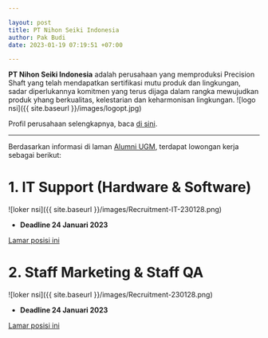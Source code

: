 ```yaml
---

layout: post
title: PT Nihon Seiki Indonesia
author: Pak Budi
date: 2023-01-19 07:19:51 +07:00

---
```


**PT Nihon Seiki Indonesia** adalah perusahaan yang memproduksi Precision Shaft yang telah mendapatkan sertifikasi mutu produk dan lingkungan, sadar diperlukannya komitmen yang terus dijaga dalam rangka mewujudkan produk yhang berkualitas, kelestarian dan keharmonisan lingkungan.
![logo nsi]({{ site.baseurl }}/images/logopt.jpg)

Profil perusahaan selengkapnya, baca [di sini](https://www.nihonseiki-id.co.id/).

---

Berdasarkan informasi di laman [Alumni UGM](https://alumni.ugm.ac.id/2023/01/18/pt-nihon-seiki-indonesia-7/), terdapat lowongan kerja sebagai berikut:

# 1. IT Support (Hardware & Software)

![loker nsi]({{ site.baseurl }}/images/Recruitment-IT-230128.png)

- **Deadline 24 Januari 2023**

<div class="apply"><a href="mailto:hrd.ga.nsi@nihonseiki-id.co.id?subject=Recruitment-IT230128">Lamar posisi ini</a></div>

# 2. Staff Marketing & Staff QA

![loker nsi]({{ site.baseurl }}/images/Recruitment-230128.png)

- **Deadline 24 Januari 2023**

<div class="apply"><a href="mailto:hrd.ga.nsi@nihonseiki-id.co.id?subject=Recruitment_posisi_230128">Lamar posisi ini</a></div>
